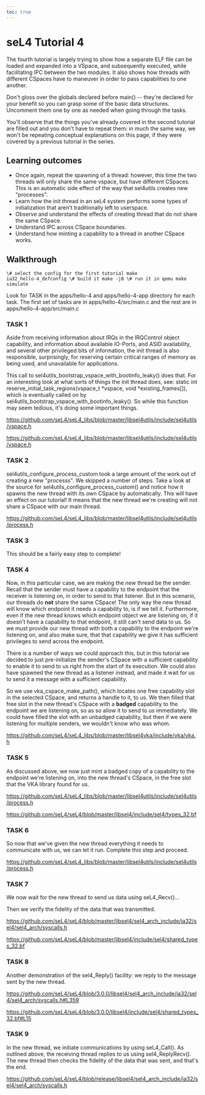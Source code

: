 ```yaml
---
toc: true
---
```


# seL4 Tutorial 4
The fourth tutorial is largely trying
to show how a separate ELF file can be loaded and expanded into a
VSpace, and subsequently executed, while facilitating IPC between the
two modules. It also shows how threads with different CSpaces have to
maneuver in order to pass capabilities to one another.

Don't gloss over the globals declared before main() -- they're declared
for your benefit so you can grasp some of the basic data structures.
Uncomment them one by one as needed when going through the tasks.

You'll observe that the things you've already covered in the second
tutorial are filled out and you don't have to repeat them: in much the
same way, we won't be repeating conceptual explanations on this page, if
they were covered by a previous tutorial in the series.

## Learning outcomes


- Once again, repeat the spawning of a thread: however, this time
        the two threads will only share the same vspace, but have
        different CSpaces. This is an automatic side effect of the way
        that sel4utils creates new "processes".
- Learn how the init thread in an seL4 system performs some types
        of initialization that aren't traditionally left to userspace.
- Observe and understand the effects of creating thread that do
        not share the same CSpace.
- Understand IPC across CSpace boundaries.
- Understand how minting a capability to a thread in another
        CSpace works.

## Walkthrough
```
\# select the config for the first tutorial make
ia32_hello-4_defconfig \# build it make -j8 \# run it in qemu make
simulate
```
Look for TASK in the apps/hello-4 and apps/hello-4-app
directory for each task. The first set of tasks are in
apps/hello-4/src/main.c and the rest are in apps/hello-4-app/src/main.c

### TASK 1


Aside from receiving information about IRQs in the IRQControl object
capability, and information about available IO-Ports, and ASID
availability, and several other privileged bits of information, the init
thread is also responsible, surprisingly, for reserving certain critical
ranges of memory as being used, and unavailable for applications.

This call to sel4utils_bootstrap_vspace_with_bootinfo_leaky() does
that. For an interesting look at what sorts of things the init thread
does, see:
static int reserve_initial_task_regions(vspace_t \*vspace, void \*existing_frames[]),
which is eventually called on by
sel4utils_bootstrap_vspace_with_bootinfo_leaky(). So while this
function may seem tedious, it's doing some important things.

<https://github.com/seL4/seL4_libs/blob/master/libsel4utils/include/sel4utils/vspace.h>

<https://github.com/seL4/seL4_libs/blob/master/libsel4utils/include/sel4utils/vspace.h>

### TASK 2


sel4utils_configure_process_custom took a large amount of the work
out of creating a new "processs". We skipped a number of steps. Take a
look at the source for sel4utils_configure_process_custom() and
notice how it spawns the new thread with its own CSpace by
automatically. This will have an effect on our tutorial! It means that
the new thread we're creating will not share a CSpace with our main
thread.

<https://github.com/seL4/seL4_libs/blob/master/libsel4utils/include/sel4utils/process.h>

### TASK 3


This should be a fairly easy step to complete!

### TASK 4


Now, in this particular case, we are making the new thread be the
sender. Recall that the sender must have a capability to the endpoint
that the receiver is listening on, in order to send to that listener.
But in this scenario, our threads do **not** share the same CSpace!
The only way the new thread will know which endpoint it needs a
capability to, is if we tell it. Furthermore, even if the new thread
knows which endpoint object we are listening on, if it doesn't have a
capability to that endpoint, it still can't send data to us. So we must
provide our new thread with both a capability to the endpoint we're
listening on, and also make sure, that that capability we give it has
sufficient privileges to send across the endpoint.

There is a number of ways we could approach this, but in this tutorial
we decided to just pre-initialize the sender's CSpace with a sufficient
capability to enable it to send to us right from the start of its
execution. We could also have spawned the new thread as a listener
instead, and made it wait for us to send it a message with a sufficient
capability.

So we use vka_cspace_make_path(), which locates one free capability
slot in the selected CSpace, and returns a handle to it, to us. We then
filled that free slot in the new thread's CSpace with a **badged**
capability to the endpoint we are listening on, so as so allow it to
send to us immediately. We could have filled the slot with an unbadged
capability, but then if we were listening for multiple senders, we
wouldn't know who was whom.

<https://github.com/seL4/seL4_libs/blob/master/libsel4vka/include/vka/vka.h>

### TASK 5


As discussed above, we now just mint a badged copy of a capability to
the endpoint we're listening on, into the new thread's CSpace, in the
free slot that the VKA library found for us.

<https://github.com/seL4/seL4_libs/blob/master/libsel4utils/include/sel4utils/process.h>

<https://github.com/seL4/seL4/blob/master/libsel4/include/sel4/types_32.bf>

### TASK 6


So now that we've given the new thread everything it needs to
communicate with us, we can let it run. Complete this step and proceed.

<https://github.com/seL4/seL4_libs/blob/master/libsel4utils/include/sel4utils/process.h>

### TASK 7


We now wait for the new thread to send us data using seL4_Recv()...

Then we verify the fidelity of the data that was transmitted.

<https://github.com/seL4/seL4/blob/master/libsel4/sel4_arch_include/ia32/sel4/sel4_arch/syscalls.h>

<https://github.com/seL4/seL4/blob/master/libsel4/include/sel4/shared_types_32.bf>

### TASK 8


Another demonstration of the sel4_Reply() facility: we reply to the
message sent by the new thread.

<https://github.com/seL4/seL4/blob/3.0.0/libsel4/sel4_arch_include/ia32/sel4/sel4_arch/syscalls.h#L359>

<https://github.com/seL4/seL4/blob/3.0.0/libsel4/include/sel4/shared_types_32.bf#L15>

### TASK 9


In the new thread, we initiate communications by using seL4_Call(). As
outlined above, the receiving thread replies to us using
sel4_ReplyRecv(). The new thread then checks the fidelity of the data
that was sent, and that's the end.

<https://github.com/seL4/seL4/blob/release/libsel4/sel4_arch_include/ia32/sel4/sel4_arch/syscalls.h>
